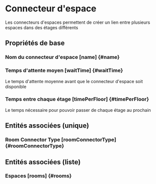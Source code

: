 # Connecteur d'espace
<!--- THIS FILE IS GENERATED PLEASE DO NOT EDIT IT DIRECTLY --->

Les connecteurs d'espaces permettent de créer un lien entre plusieurs espaces dans des étages différents

## Propriétés de base

### Nom du connecteur d'espace [name] {#name}
        

### Temps d'attente moyen [waitTime] {#waitTime}
        
Le temps d'attente moyenne avant que le connecteur d'espace soit disponible
### Temps entre chaque étage [timePerFloor] {#timePerFloor}
        
Le temps nécessaire pour pouvoir passer de chaque étage au prochain

## Entités associées (unique)

###  Room Connector Type [roomConnectorType] {#roomConnectorType}
        


## Entités associées (liste)

### Espaces [rooms] {#rooms}
        




